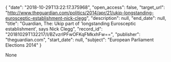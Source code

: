 {
  "date": "2018-10-29T13:22:17.375968", 
  "open_access": false, 
  "target_url": "http://www.theguardian.com/politics/2014/apr/21/ukip-longstanding-eurosceptic-establishment-nick-clegg", 
  "description": null, 
  "end_date": null, 
  "title": "Guardian, The: Ukip part of 'longstanding Eurosceptic establishment', says Nick Clegg", 
  "record_id": "20181029T132217/I/BZvzrIPFwOFKqFMkxhFw==", 
  "publisher": "theguardian.com", 
  "start_date": null, 
  "subject": "European Parliament Elections 2014"
}

None